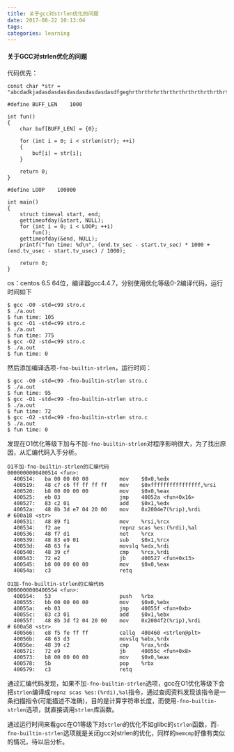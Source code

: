 ```yaml
---
title: 关于gcc对strlen优化的问题
date: 2017-08-22 10:13:04
tags:
categories: learning
---
```


#### 关于GCC对strlen优化的问题
代码优先：
```
const char *str = "abcdadkjadasdasdasdasdasdasdasdasdfgeghrthrthrhrthrthrthrthrthrthrthrthrthrthrthvdvdvscvscawdaadasadaefg";

#define BUFF_LEN	1000

int fun()
{
    char buf[BUFF_LEN] = {0};

    for (int i = 0; i < strlen(str); ++i)
    {
        buf[i] = str[i];
    }

    return 0;
}

#define LOOP    100000

int main()
{
    struct timeval start, end;
    gettimeofday(&start, NULL);
    for (int i = 0; i < LOOP; ++i)
        fun();
    gettimeofday(&end, NULL);
    printf("fun time: %d\n", (end.tv_sec - start.tv_sec) * 1000 + (end.tv_usec - start.tv_usec) / 1000);

    return 0;
}
```
os：centos 6.5 64位，编译器gcc4.4.7，分别使用优化等级0-2编译代码，运行时间如下
```
$ gcc -O0 -std=c99 stro.c
$ ./a.out
$ fun time: 105
$ gcc -O1 -std=c99 stro.c
$ ./a.out
$ fun time: 775
$ gcc -O2 -std=c99 stro.c
$ ./a.out
$ fun time: 0
```
然后添加编译选项`-fno-builtin-strlen`，运行时间：
```
$ gcc -O0 -std=c99 -fno-builtin-strlen stro.c
$ ./a.out
$ fun time: 95
$ gcc -O1 -std=c99 -fno-builtin-strlen stro.c
$ ./a.out
$ fun time: 72
$ gcc -O2 -std=c99 -fno-builtin-strlen stro.c
$ ./a.out
$ fun time: 0
```
发现在O1优化等级下加与不加`-fno-builtin-strlen`对程序影响很大，为了找出原因，从汇编代码入手分析。
```
O1不加-fno-builtin-strlen的汇编代码
0000000000400514 <fun>:
  400514:	ba 00 00 00 00       	mov    $0x0,%edx
  400519:	48 c7 c6 ff ff ff ff 	mov    $0xffffffffffffffff,%rsi
  400520:	b8 00 00 00 00       	mov    $0x0,%eax
  400525:	eb 03                	jmp    40052a <fun+0x16>
  400527:	83 c2 01             	add    $0x1,%edx
  40052a:	48 8b 3d e7 04 20 00 	mov    0x2004e7(%rip),%rdi        # 600a18 <str>
  400531:	48 89 f1             	mov    %rsi,%rcx
  400534:	f2 ae                	repnz scas %es:(%rdi),%al
  400536:	48 f7 d1             	not    %rcx
  400539:	48 83 e9 01          	sub    $0x1,%rcx
  40053d:	48 63 fa             	movslq %edx,%rdi
  400540:	48 39 cf             	cmp    %rcx,%rdi
  400543:	72 e2                	jb     400527 <fun+0x13>
  400545:	b8 00 00 00 00       	mov    $0x0,%eax
  40054a:	c3                   	retq   

O1加-fno-builtin-strlen的汇编代码
0000000000400554 <fun>:
  400554:	53                   	push   %rbx
  400555:	bb 00 00 00 00       	mov    $0x0,%ebx
  40055a:	eb 03                	jmp    40055f <fun+0xb>
  40055c:	83 c3 01             	add    $0x1,%ebx
  40055f:	48 8b 3d f2 04 20 00 	mov    0x2004f2(%rip),%rdi        # 600a58 <str>
  400566:	e8 f5 fe ff ff       	callq  400460 <strlen@plt>
  40056b:	48 63 d3             	movslq %ebx,%rdx
  40056e:	48 39 c2             	cmp    %rax,%rdx
  400571:	72 e9                	jb     40055c <fun+0x8>
  400573:	b8 00 00 00 00       	mov    $0x0,%eax
  400578:	5b                   	pop    %rbx
  400579:	c3                   	retq
```
通过汇编代码发现，如果不加`-fno-builtin-strlen`选项，gcc在O1优化等级下会把`strlen`编译成`repnz scas %es:(%rdi),%al`指令，通过查阅资料发现该指令是一条扫描指令(可能描述不准确)，目的是计算字符串长度，而使用`-fno-builtin-strlen`选项，就直接调用`strlen`库函数。

通过运行时间来看gcc在O1等级下对`strlen`的优化不如glibc的`strlen`函数，而`-fno-builtin-strlen`选项就是关闭gcc对strlen的优化，同样的`memcmp`好像有类似的情况，待以后分析。